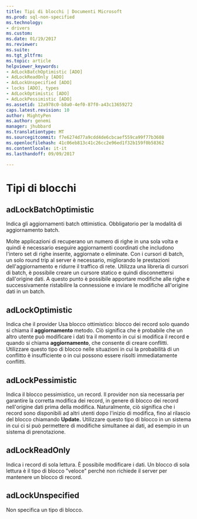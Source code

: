 ```yaml
---
title: Tipi di blocchi | Documenti Microsoft
ms.prod: sql-non-specified
ms.technology:
- drivers
ms.custom: 
ms.date: 01/19/2017
ms.reviewer: 
ms.suite: 
ms.tgt_pltfrm: 
ms.topic: article
helpviewer_keywords:
- AdLockBatchOptimistic [ADO]
- AdLockReadOnly [ADO]
- AdLockUnspecified [ADO]
- locks [ADO], types
- AdLockOptimistic [ADO]
- AdLockPessimistic [ADO]
ms.assetid: 12a978c0-b8a0-4ef0-87f0-a43c13659272
caps.latest.revision: 10
author: MightyPen
ms.author: genemi
manager: jhubbard
ms.translationtype: MT
ms.sourcegitcommit: f7e6274d77a9cdd4de6cbcaef559ca99f77b3608
ms.openlocfilehash: 41c06eb813c41c26cc2e96ed1f32b159f0b58362
ms.contentlocale: it-it
ms.lasthandoff: 09/09/2017

---
```

# <a name="types-of-locks"></a>Tipi di blocchi
## <a name="adlockbatchoptimistic"></a>adLockBatchOptimistic  
 Indica gli aggiornamenti batch ottimistica. Obbligatorio per la modalità di aggiornamento batch.  
  
 Molte applicazioni di recuperano un numero di righe in una sola volta e quindi è necessario eseguire aggiornamenti coordinati che includono l'intero set di righe inserite, aggiornate o eliminate. Con i cursori di batch, un solo round trip al server è necessario, migliorando le prestazioni dell'aggiornamento e ridurre il traffico di rete. Utilizza una libreria di cursori di batch, è possibile creare un cursore statico e quindi disconnettersi dall'origine dati. A questo punto è possibile apportare modifiche alle righe e successivamente ristabilire la connessione e inviare le modifiche all'origine dati in un batch.  
  
## <a name="adlockoptimistic"></a>adLockOptimistic  
 Indica che il provider Usa blocco ottimistico: blocco dei record solo quando si chiama il **aggiornamento** metodo. Ciò significa che è probabile che un altro utente può modificare i dati tra il momento in cui si modifica il record e quando si chiama **aggiornamento**, che consente di creare conflitti. Utilizzare questo tipo di blocco nelle situazioni in cui la probabilità di un conflitto è insufficiente o in cui possono essere risolti immediatamente conflitti.  
  
## <a name="adlockpessimistic"></a>adLockPessimistic  
 Indica il blocco pessimistico, un record. Il provider non sia necessaria per garantire la corretta modifica dei record, in genere di blocco dei record nell'origine dati prima della modifica. Naturalmente, ciò significa che i record sono disponibili ad altri utenti dopo l'inizio di modifica, fino al rilascio del blocco chiamando **Update.** Utilizzare questo tipo di blocco in un sistema in cui ci si può permettere di modifiche simultanee ai dati, ad esempio in un sistema di prenotazione.  
  
## <a name="adlockreadonly"></a>adLockReadOnly  
 Indica i record di sola lettura. È possibile modificare i dati. Un blocco di sola lettura è il tipo di blocco "veloce" perché non richiede il server per mantenere un blocco di record.  
  
## <a name="adlockunspecified"></a>adLockUnspecified  
 Non specifica un tipo di blocco.

